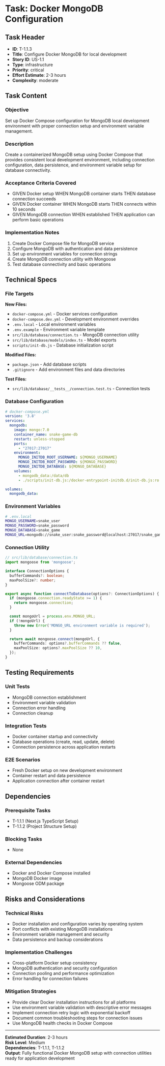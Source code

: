 # Task: Docker MongoDB Configuration

## Task Header
- **ID**: T-1.1.3
- **Title**: Configure Docker MongoDB for local development
- **Story ID**: US-1.1
- **Type**: infrastructure
- **Priority**: critical
- **Effort Estimate**: 2-3 hours
- **Complexity**: moderate

## Task Content

### Objective
Set up Docker Compose configuration for MongoDB local development environment with proper connection setup and environment variable management.

### Description
Create a containerized MongoDB setup using Docker Compose that provides consistent local development environment, including connection configuration, data persistence, and environment variable setup for database connectivity.

### Acceptance Criteria Covered
- GIVEN Docker setup WHEN MongoDB container starts THEN database connection succeeds
- GIVEN Docker container WHEN MongoDB starts THEN connects within 10 seconds
- GIVEN MongoDB connection WHEN established THEN application can perform basic operations

### Implementation Notes
1. Create Docker Compose file for MongoDB service
2. Configure MongoDB with authentication and data persistence
3. Set up environment variables for connection strings
4. Create MongoDB connection utility with Mongoose
5. Test database connectivity and basic operations

## Technical Specs

### File Targets
**New Files:**
- `docker-compose.yml` - Docker services configuration
- `docker-compose.dev.yml` - Development environment overrides
- `.env.local` - Local environment variables
- `.env.example` - Environment variable template
- `src/lib/database/connection.ts` - MongoDB connection utility
- `src/lib/database/models/index.ts` - Model exports
- `scripts/init-db.js` - Database initialization script

**Modified Files:**
- `package.json` - Add database scripts
- `.gitignore` - Add environment files and data directories

**Test Files:**
- `src/lib/database/__tests__/connection.test.ts` - Connection tests

### Database Configuration
```yaml
# docker-compose.yml
version: '3.8'
services:
  mongodb:
    image: mongo:7.0
    container_name: snake-game-db
    restart: unless-stopped
    ports:
      - "27017:27017"
    environment:
      MONGO_INITDB_ROOT_USERNAME: ${MONGO_USERNAME}
      MONGO_INITDB_ROOT_PASSWORD: ${MONGO_PASSWORD}
      MONGO_INITDB_DATABASE: ${MONGO_DATABASE}
    volumes:
      - mongodb_data:/data/db
      - ./scripts/init-db.js:/docker-entrypoint-initdb.d/init-db.js:ro

volumes:
  mongodb_data:
```

### Environment Variables
```bash
# .env.local
MONGO_USERNAME=snake_user
MONGO_PASSWORD=snake_password
MONGO_DATABASE=snake_game
MONGO_URL=mongodb://snake_user:snake_password@localhost:27017/snake_game
```

### Connection Utility
```typescript
// src/lib/database/connection.ts
import mongoose from 'mongoose';

interface ConnectionOptions {
  bufferCommands?: boolean;
  maxPoolSize?: number;
}

export async function connectToDatabase(options?: ConnectionOptions) {
  if (mongoose.connection.readyState >= 1) {
    return mongoose.connection;
  }

  const mongoUrl = process.env.MONGO_URL;
  if (!mongoUrl) {
    throw new Error('MONGO_URL environment variable is required');
  }

  return await mongoose.connect(mongoUrl, {
    bufferCommands: options?.bufferCommands ?? false,
    maxPoolSize: options?.maxPoolSize ?? 10,
  });
}
```

## Testing Requirements

### Unit Tests
- MongoDB connection establishment
- Environment variable validation
- Connection error handling
- Connection cleanup

### Integration Tests
- Docker container startup and connectivity
- Database operations (create, read, update, delete)
- Connection persistence across application restarts

### E2E Scenarios
- Fresh Docker setup on new development environment
- Container restart and data persistence
- Application connection after container restart

## Dependencies

### Prerequisite Tasks
- T-1.1.1 (Next.js TypeScript Setup)
- T-1.1.2 (Project Structure Setup)

### Blocking Tasks
- None

### External Dependencies
- Docker and Docker Compose installed
- MongoDB Docker image
- Mongoose ODM package

## Risks and Considerations

### Technical Risks
- Docker installation and configuration varies by operating system
- Port conflicts with existing MongoDB installations
- Environment variable management and security
- Data persistence and backup considerations

### Implementation Challenges
- Cross-platform Docker setup consistency
- MongoDB authentication and security configuration
- Connection pooling and performance optimization
- Error handling for connection failures

### Mitigation Strategies
- Provide clear Docker installation instructions for all platforms
- Use environment variable validation with descriptive error messages
- Implement connection retry logic with exponential backoff
- Document common troubleshooting steps for connection issues
- Use MongoDB health checks in Docker Compose

---

**Estimated Duration**: 2-3 hours  
**Risk Level**: Medium  
**Dependencies**: T-1.1.1, T-1.1.2  
**Output**: Fully functional Docker MongoDB setup with connection utilities ready for application development
